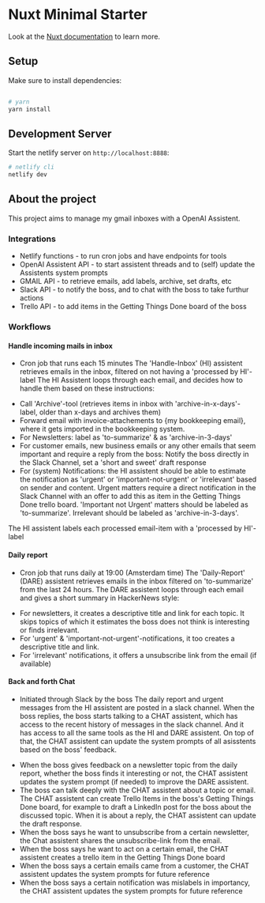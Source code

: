 # Nuxt Minimal Starter

Look at the [Nuxt documentation](https://nuxt.com/docs/getting-started/introduction) to learn more.

## Setup

Make sure to install dependencies:

```bash

# yarn
yarn install

```

## Development Server

Start the netlify server on `http://localhost:8888`:

```bash
# netlify cli
netlify dev

```

## About the project
This project aims to manage my gmail inboxes with a OpenAI Assistent.

### Integrations
* Netlify functions - to run cron jobs and have endpoints for tools
* OpenAI Assistent API - to start assistent threads and to (self) update the Assistents system prompts
* GMAIL API - to retrieve emails, add labels, archive, set drafts, etc
* Slack API - to notify the boss, and to chat with the boss to take furthur actions
* Trello API - to add items in the Getting Things Done board of the boss

### Workflows

#### Handle incoming mails in inbox
- Cron job that runs each 15 minutes
The 'Handle-Inbox' (HI) assistent retrieves emails in the inbox, filtered on not having a 'processed by HI'-label
The HI Assistent loops through each email, and decides how to handle them based on these instructions:

* Call 'Archive'-tool (retrieves items in inbox with 'archive-in-x-days'-label, older than x-days and archives them)
* Forward email with invoice-attachements to {my bookkeeping email}, where it gets imported in the bookkeeping system.
* For Newsletters: label as 'to-summarize' & as 'archive-in-3-days'
* For customer emails, new business emails or any other emails that seem important and require a reply from the boss: Notify the boss directly in the Slack Channel, set a 'short and sweet' draft response
* For (system) Notifications: the HI assistent should be able to estimate the notification as 'urgent' or 'important-not-urgent' or 'irrelevant' based on sender and content. Urgent matters require a direct notification in the Slack Channel with an offer to add this as item in the Getting Things Done trello board. 'Important not Urgent' matters should be labeled as 'to-summarize'. Irrelevant should be labeled as 'archive-in-3-days'.

The HI assistent labels each processed email-item with a 'processed by HI'-label


#### Daily report
- Cron job that runs daily at 19:00 (Amsterdam time)
The 'Daily-Report' (DARE) assistent retrieves emails in the inbox filtered on 'to-summarize' from the last 24 hours.
The DARE assistent loops through each email and gives a short summary in HackerNews style:
* For newsletters, it creates a descriptive title and link for each topic. It skips topics of which it estimates the boss does not think is interesting or finds irrelevant.
* For 'urgent' & 'important-not-urgent'-notifications, it too creates a descriptive title and link.
* For 'irrelevant' notifications, it offers a unsubscribe link from the email (if available)

#### Back and forth Chat
- Initiated through Slack by the boss
The daily report and urgent messages from the HI assistent are posted in a slack channel. When the boss replies, the boss starts talking to a CHAT assistent, which has access to the recent history of messages in the slack channel. And it has access to all the same tools as the HI and DARE assistent. On top of that, the CHAT assistent can update the system prompts of all asisstents based on the boss' feedback.
* When the boss gives feedback on a newsletter topic from the daily report, whether the boss finds it interesting or not, the CHAT assistent updates the system prompt (if needed) to improve the DARE assistent.
* The boss can talk deeply with the CHAT assistent about a topic or email. The CHAT assistent can create Trello Items in the boss's Getting Things Done board, for example to draft a LinkedIn post for the boss about the discussed topic. When it is about a reply, the CHAT assistent can update the draft response.
* When the boss says he want to unsubscribe from a certain newsletter, the Chat assistent shares the unsubscribe-link from the email.
* When the boss says he want to act on a certain email, the CHAT assistent creates a trello item in the Getting Things Done board
* When the boss says a certain emails came from a customer, the CHAT assistent updates the system prompts for future reference
* When the boss says a certain notification was mislabels in importancy, the CHAT assistent updates the system prompts for future reference


